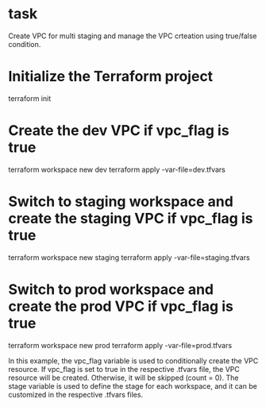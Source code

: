 # task
Create VPC for multi staging and manage the VPC crteation using true/false condition.


# Initialize the Terraform project
terraform init

# Create the dev VPC if vpc_flag is true
terraform workspace new dev
terraform apply -var-file=dev.tfvars

# Switch to staging workspace and create the staging VPC if vpc_flag is true
terraform workspace new staging
terraform apply -var-file=staging.tfvars

# Switch to prod workspace and create the prod VPC if vpc_flag is true
terraform workspace new prod
terraform apply -var-file=prod.tfvars


In this example, the vpc_flag variable is used to conditionally create the VPC resource. If vpc_flag is set to true in the respective .tfvars file, the VPC resource will be created. Otherwise, it will be skipped (count = 0). The stage variable is used to define the stage for each workspace, and it can be customized in the respective .tfvars files.
